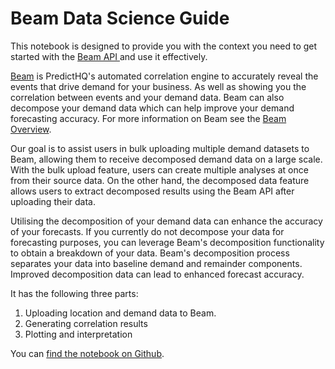 # Beam Data Science Guide

This notebook is designed to provide you with the context you need to get started with the [Beam API ](../../../api/beam/)and use it effectively.

[Beam](https://www.predicthq.com/beam) is PredictHQ's automated correlation engine to accurately reveal the events that drive demand for your business. As well as showing you the correlation between events and your demand data. Beam can also decompose your demand data which can help improve your demand forecasting accuracy. For more information on Beam see the [Beam Overview](https://www.predicthq.com/support/beam-overview).

Our goal is to assist users in bulk uploading multiple demand datasets to Beam, allowing them to receive decomposed demand data on a large scale. With the bulk upload feature, users can create multiple analyses at once from their source data. On the other hand, the decomposed data feature allows users to extract decomposed results using the Beam API after uploading their data.

Utilising the decomposition of your demand data can enhance the accuracy of your forecasts. If you currently do not decompose your data for forecasting purposes, you can leverage Beam's decomposition functionality to obtain a breakdown of your data. Beam's decomposition process separates your data into baseline demand and remainder components. Improved decomposition data can lead to enhanced forecast accuracy.

It has the following three parts:

1. Uploading location and demand data to Beam.
2. Generating correlation results
3. Plotting and interpretation

You can [find the notebook on Github](https://github.com/predicthq/phq-data-science-docs/blob/beam-api/beam-api-notebook/Creating\_analyses\_with\_demand\_data.ipynb).
